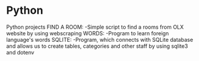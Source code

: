 # Python
Python projects
FIND A ROOM:
-Simple script to find a rooms from OLX website by using webscraping
WORDS:
-Program to learn foreign language's words
SQLITE:
-Program, which connects with SQLite database and allows us to create tables, categories and other staff by using sqlite3 and dotenv
